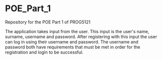 # POE_Part_1
Repository for the POE Part 1 of PROG5121

The application takes input from the user. This input is the user's name, surname, username and password. After registering with this input the user can log in using their username and password. The username and password both have requirements that must be met in order for the registration and login to be successful.
